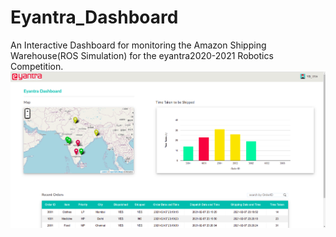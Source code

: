 # Eyantra_Dashboard

An Interactive Dashboard for monitoring the Amazon Shipping Warehouse(ROS Simulation) for the eyantra2020-2021 Robotics Competition.
![alt text](https://github.com/VijayAnand-B/Eyantra_Dashboard/blob/master/resources/readme.png?raw=true)
